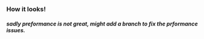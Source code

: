 ### How it looks!

##### sadly preformance is not great, might add a branch to fix the prformance issues.

